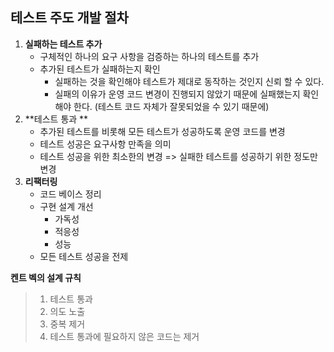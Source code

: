 

## 테스트 주도 개발 절차



1. **실패하는 테스트 추가**
   - 구체적인 하나의 요구 사항을 검증하는 하나의 테스트를 추가
   - 추가된 테스트가 실패하는지 확인 
     - 실패하는 것을 확인해야 테스트가 제대로 동작하는 것인지 신뢰 할 수 있다.
     - 실패의 이유가 운영 코드 변경이 진행되지 않았기 때문에 실패했는지 확인해야 한다. (테스트 코드 자체가 잘못되었을 수 있기 때문에)
2. **테스트 통과 **
   - 추가된 테스트를 비롯해 모든 테스트가 성공하도록 운영 코드를 변경
   - 테스트 성공은 요구사항 만족을 의미
   - 테스트 성공을 위한 최소한의 변경 => 실패한 테스트를 성공하기 위한 정도만 변경
3. **리팩터링**
   - 코드 베이스 정리
   - 구현 설계 개선
     - 가독성
     - 적응성
     - 성능
   - 모든 테스트 성공을 전제



**켄트 벡의 설계 규칙**

> 1.  테스트 통과 
> 2. 의도 노출
> 3. 중복 제거
> 4. 테스트 통과에 필요하지 않은 코드는 제거



